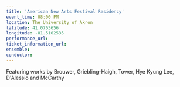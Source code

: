```yaml
---
title: 'American New Arts Festival Residency'
event_time: 08:00 PM
location: The University of Akron
latitude: 41.0763656
longitude: -81.5102535
performance_url:
ticket_information_url:
ensemble:
conductor:
---
```

<p>Featuring works by Brouwer, Griebling-Haigh, Tower, Hye Kyung Lee, D'Alessio and McCarthy</p>